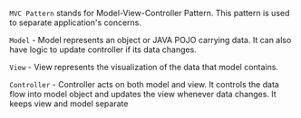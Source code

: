 ```MVC Pattern``` stands for Model-View-Controller Pattern. This pattern is used to separate application's concerns.

```Model``` - Model represents an object or JAVA POJO carrying data. It can also have logic to update controller if its data changes.

```View``` - View represents the visualization of the data that model contains.

```Controller``` - Controller acts on both model and view. It controls the data flow into model object and updates the view whenever data changes. It keeps view and model separate